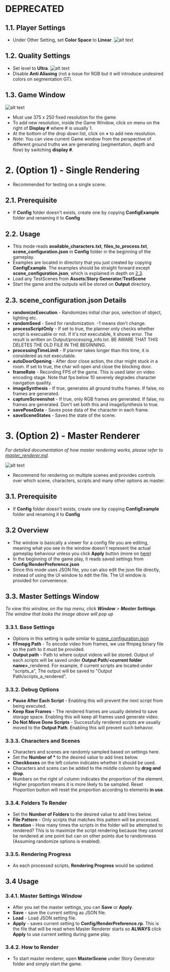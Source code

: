 # DEPRECATED

## 1.1. Player Settings
* Under Other Setting, set __Color Space__ to __Linear__.
![alt text](assets/color_space.png "Color Space")

## 1.2. Quality Settings
* Set level to __Ultra__.
![alt text](assets/quality_settings.png "Quality Setting")
* Disable __Anti Aliasing__ (not a issue for RGB but it will introduce undesired colors on segmentation GT).

## 1.3. Game Window
![alt text](assets/game_res.png "Game Resolution")
* Must use 375 x 250 fixed resolution for the game.
* To add new resolution, inside the Game Window, click on menu on the right of __Display #__ where # is usually 1.
* At the bottom of the drop down list, click on __+__ to add new resolution.
* _Note_: You can view current Game window from the perspective of different ground truths we are generating (segmentation, depth and flow) by switching __display #__.

# 2. (Option 1) - Single Rendering
* Recommended for testing on a single scene.

## 2.1. Prerequisite
* If __Config__ folder doesn't exists, create one by copying __ConfigExample__ folder and renaming it to __Config__

## 2.2. Usage

* This mode reads __available_characters.txt__, __files_to_process.txt__, __scene_configuration.json__ in __Config__ folder in the beginning of the gameplay.
* Examples are located in directory that you just created by copying __ConfigExample__. The examples should be straight forward except __scene_configuration.json__, which is explained in depth on [2.3](#23-scene_configurationjson-details).
* Load any TestScenes from __Assets__/__Story Generator__/__TestScene__
* Start the game and the outputs will be stored on __Output__ directory.

## 2.3. scene_configuration.json Details
  * __randomizeExecution__ - Randomizes initial char pos, selection of object, lighting etc.
  * __randomSeed__ - Seed for randomization. -1 means don't change.
  * __processScriptOnly__ - If set to true, the planner only checks whether script is execuable or not. If it's not executable, it shows error. The result is written on Output/processing_info.txt. BE AWARE THAT THIS DELETES THE OLD FILE IN THE BEGINNING.
  * __processingTimeLimit__ - If planner takes longer than this time, it is considered as not executable.
  * __autoDoorOpening__ - After door close action, the char might stuck in a room. If set to true, the char will open and close the blocking door.
  * __frameRate__ - Recording FPS of the game. This is used later on video encoding stage. Note that fps below 10 severely degrades character navigation quaility.
  * __imageSynthesis__ - If true, generates all ground truths frames. If false, no frames are generated.
  * __captureScreenshot__ - If true, only RGB frames are generated. If false, no frames are generated. Don't set both this and imageSynthesis to true.
  * __savePoseData__ - Saves pose data of the character in each frame.
  * __saveSceneStates__ - Saves the state of the scene.

# 3. (Option 2) - Master Renderer
_For detailed documentation of how master rendering works, please refer to [master_renderer.md](master_renderer.md)._

![alt text](assets/master_settings.png "Master Setting")

* Recommend for rendering on multiple scenes and provides controls over which scene, characters, scripts and many other options as master.

## 3.1. Prerequisite
* If __Config__ folder doesn't exists, create one by copying __ConfigExample__ folder and renaming it to __Config__

## 3.2 Overview
* The window is basically a viewer for a config file you are editing, meaning what you see in the window doesn't represent the actual gameplay behaviour unless you click __Apply__ button (more on [here](#34-usage))
* In the beginning of the game play, it reads saved settings from __Config__/__RenderPreference.json__
* Since this mode uses JSON file, you can also edit the json file directly, instead of using the UI window to edit the file. The UI window is provided for convenience.

## 3.3. Master Settings Window
_To view this window, on the top menu, click __Window__ > __Master Settings__. The window that looks the image above will pop up_

### 3.3.1. Base Settings
* Options in this setting is quite similar to [scene_configuration.json](#23-scene_configurationjson-details)
* __FFmepg Path__ - To encode video from frames, we use ffmpeg binary file so the path to it must be provided.
* __Output path__ - Path to where output videos will be stored. Output of each scripts will be saved under **Output Path**/**\<current folder name\>**_rendered. For example, if current scripts are located under "scripts_a", The output will be saved to "Output Path/scripts_a_rendered".

### 3.3.2. Debug Options
* __Pause After Each Script__ - Enabling this will prevent the next script from being executed.
* __Keep Raw Frames__ - The rendered frames are usually deleted to save storage space. Enabling this will keep all frames used generate video. 
* __Do Not Move Done Scripts__ - Successfully rendered scripts are usually moved to the __Output Path__. Enabling this will prevent such behavior.

### 3.3.3. Characters and Scenes
* Characters and scenes are randomly sampled based on settings here.
* Set the __Number of *__ to the desired value to add lines below.
* __Checkboxes__ on the left column indicates whether it should be used.
* Characters and scens can be added to the middle column by __drag and drop__.
* Numbers on the right of column indicates the proportion of the element. Higher proportion means it is more likely to be sampled. Reset Proportion button will reset the proportion according to elements __in use__.

### 3.3.4. Folders To Render
* Set the __Number of Folders__ to the desired value to add lines below.
* __File Pattern__ - Only scripts that matches this pattern will be processed.
* __Iteration__ - How many times the scripts in the folder will be attempted to rendered? This is to maximize the script rendering because they cannot be rendered at one point but can on other points due to randomness (Assuming randomize options is enabled).

### 3.3.5. Rendering Progress
* As each processed scripts, __Rendering Progress__ would be updated.

## 3.4 Usage
### 3.4.1. Master Settings Window
* After you set the master settings, you can __Save__ or __Apply__.
* __Save__ - save the current setting as JSON file.
* __Load__ - Load JSON setting file.
* __Apply__ - saves current setting to __Config/RenderPreference.rp__. This is the file that will be read when Master Renderer starts so __ALWAYS__ click __Apply__ to use current setting during game play.

### 3.4.2. How to Render
* To start master renderer, open __MasterScene__ under Story Generator folder and simply start the game.

